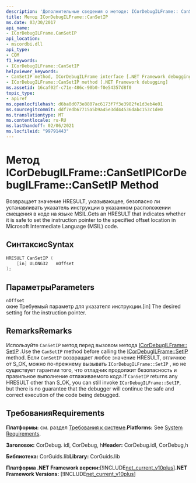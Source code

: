 ```yaml
---
description: 'Дополнительные сведения о методе: ICorDebugILFrame:: CanSetIP'
title: Метод ICorDebugILFrame::CanSetIP
ms.date: 03/30/2017
api_name:
- ICorDebugILFrame.CanSetIP
api_location:
- mscordbi.dll
api_type:
- COM
f1_keywords:
- ICorDebugILFrame::CanSetIP
helpviewer_keywords:
- CanSetIP method, ICorDebugILFrame interface [.NET Framework debugging]
- ICorDebugILFrame::CanSetIP method [.NET Framework debugging]
ms.assetid: 16caf02f-c71e-486c-90b0-f0e54357d8f0
topic_type:
- apiref
ms.openlocfilehash: d6ba0d073e8807ac6173f7f3e3982fe1d3eb4e01
ms.sourcegitcommit: ddf7edb67715a5b9a45e3dd44536dabc153c1de0
ms.translationtype: MT
ms.contentlocale: ru-RU
ms.lasthandoff: 02/06/2021
ms.locfileid: "99791443"
---
```

# <a name="icordebugilframecansetip-method"></a><span data-ttu-id="044a7-103">Метод ICorDebugILFrame::CanSetIP</span><span class="sxs-lookup"><span data-stu-id="044a7-103">ICorDebugILFrame::CanSetIP Method</span></span>

<span data-ttu-id="044a7-104">Возвращает значение HRESULT, указывающее, безопасно ли устанавливать указатель инструкции в указанном расположении смещения в коде на языке MSIL.</span><span class="sxs-lookup"><span data-stu-id="044a7-104">Gets an HRESULT that indicates whether it is safe to set the instruction pointer to the specified offset location in Microsoft Intermediate Language (MSIL) code.</span></span>  
  
## <a name="syntax"></a><span data-ttu-id="044a7-105">Синтаксис</span><span class="sxs-lookup"><span data-stu-id="044a7-105">Syntax</span></span>  
  
```cpp  
HRESULT CanSetIP (  
    [in] ULONG32   nOffset  
);  
```  
  
## <a name="parameters"></a><span data-ttu-id="044a7-106">Параметры</span><span class="sxs-lookup"><span data-stu-id="044a7-106">Parameters</span></span>  

 `nOffset`  
 <span data-ttu-id="044a7-107">окне Требуемый параметр для указателя инструкции.</span><span class="sxs-lookup"><span data-stu-id="044a7-107">[in] The desired setting for the instruction pointer.</span></span>  
  
## <a name="remarks"></a><span data-ttu-id="044a7-108">Remarks</span><span class="sxs-lookup"><span data-stu-id="044a7-108">Remarks</span></span>  

 <span data-ttu-id="044a7-109">Используйте `CanSetIP` метод перед вызовом метода [ICorDebugILFrame:: SetIP](icordebugilframe-setip-method.md) .</span><span class="sxs-lookup"><span data-stu-id="044a7-109">Use the `CanSetIP` method before calling the [ICorDebugILFrame::SetIP](icordebugilframe-setip-method.md) method.</span></span> <span data-ttu-id="044a7-110">Если `CanSetIP` возвращает любое значение HRESULT, отличное от S_OK, можно по-прежнему вызывать `ICorDebugILFrame::SetIP` , но не существует гарантии того, что отладчик продолжит безопасность и правильное выполнение отлаживаемого кода.</span><span class="sxs-lookup"><span data-stu-id="044a7-110">If `CanSetIP` returns any HRESULT other than S_OK, you can still invoke `ICorDebugILFrame::SetIP`, but there is no guarantee that the debugger will continue the safe and correct execution of the code being debugged.</span></span>  
  
## <a name="requirements"></a><span data-ttu-id="044a7-111">Требования</span><span class="sxs-lookup"><span data-stu-id="044a7-111">Requirements</span></span>  

 <span data-ttu-id="044a7-112">**Платформы:** см. раздел [Требования к системе](../../get-started/system-requirements.md).</span><span class="sxs-lookup"><span data-stu-id="044a7-112">**Platforms:** See [System Requirements](../../get-started/system-requirements.md).</span></span>  
  
 <span data-ttu-id="044a7-113">**Заголовок:** CorDebug. idl, CorDebug, h</span><span class="sxs-lookup"><span data-stu-id="044a7-113">**Header:** CorDebug.idl, CorDebug,h</span></span>  
  
 <span data-ttu-id="044a7-114">**Библиотека:** CorGuids.lib</span><span class="sxs-lookup"><span data-stu-id="044a7-114">**Library:** CorGuids.lib</span></span>  
  
 <span data-ttu-id="044a7-115">**Платформа .NET Framework версии:**[!INCLUDE[net_current_v10plus](../../../../includes/net-current-v10plus-md.md)]</span><span class="sxs-lookup"><span data-stu-id="044a7-115">**.NET Framework Versions:** [!INCLUDE[net_current_v10plus](../../../../includes/net-current-v10plus-md.md)]</span></span>
